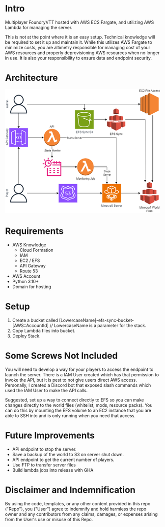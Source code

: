 # Intro
Multiplayer FoundryVTT hosted with AWS ECS Fargate, and utilizing AWS Lambda for managing the server.

This is not at the point where it is an easy setup. Technical knowledge will be required to set it up and maintain it. While this utilizes AWS Fargate to minimize costs, you are altimetry responsible for managing cost of your AWS resources and properly deprovisioning AWS resources when no longer in use. It is also your responsibility to ensure data and endpoint security.

# Architecture
![Architectural Diagram](./architectural-diagram.png)

# Requirements
- AWS Knowledge
  - Cloud Formation
  - IAM
  - EC2 / EFS
  - API Gateway
  - Route 53
- AWS Account
- Python 3.10+
- Domain for hosting

# Setup
1. Create a bucket called [LowercaseName]-efs-sync-bucket-[AWS::AccountId] // LowercaseName is a parameter for the stack.
2. Copy Lambda files into bucket.
3. Deploy Stack.

# Some Screws Not Included
You will need to develop a way for your players to access the endpoint to launch the server. There is a IAM User created which has that permission to invoke the API, but it is pest to not give users direct AWS access. Personally, I created a Discord bot that exposed slash commands which used the IAM User to make the API calls.

Suggested, set up a way to connect directly to EFS so you can make changes directly to the world files (whitelist, mods, resource packs). You can do this by mounting the EFS volume to an EC2 instance that you are able to SSH into and is only running when you need that access.

# Future Improvements
- API endpoint to stop the server.
- Save a backup of the world to S3 on server shut down.
- API endpoint to get the current number of players.
- Use FTP to transfer server files
- Build lambda jobs into release with GHA

# Disclaimer and Indemnification
By using the code, templates, or any other content provided in this repo ("Repo"), you ("User") agree to indemnify and hold harmless the repo owner and any contributors from any claims, damages, or expenses arising from the User's use or misuse of this Repo.
